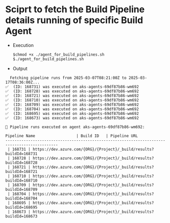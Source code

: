 # Sciprt to fetch the Build Pipeline details running of specific Build Agent
- Execution
  ```
  $chmod +x ./agent_for_build_pipelines.sh
  $./agent_for_build_pipelines.sh

- Output
```
  Fetching pipeline runs from 2025-03-07T08:21:00Z to 2025-03-17T08:36:00Z...
✅  (ID: 168731) was executed on aks-agents-69df87b86-wm692
✅  (ID: 168728) was executed on aks-agents-69df87b86-wm692
✅  (ID: 168721) was executed on aks-agents-69df87b86-wm692
✅  (ID: 168710) was executed on aks-agents-69df87b86-wm692
✅  (ID: 168709) was executed on aks-agents-69df87b86-wm692
✅  (ID: 168704) was executed on aks-agents-69df87b86-wm692
✅  (ID: 168695) was executed on aks-agents-69df87b86-wm692
✅  (ID: 168673) was executed on aks-agents-69df87b86-wm692

📌 Pipeline runs executed on agent aks-agents-69df87b86-wm692:

Pipeline Name                  | Build ID   | Pipeline URL
---------------------------------------------------------------------------------------------
 | 168731 | https://dev.azure.com/{ORG}/{Project}/_build/results?buildId=168731
 | 168728 | https://dev.azure.com/{ORG}/{Project}/_build/results?buildId=168728
 | 168721 | https://dev.azure.com/{ORG}/{Project}/_build/results?buildId=168721
 | 168710 | https://dev.azure.com/{ORG}/{Project}/_build/results?buildId=168710
 | 168709 | https://dev.azure.com/{ORG}/{Project}/_build/results?buildId=168709
 | 168704 | https://dev.azure.com/{ORG}/{Project}/_build/results?buildId=168704
 | 168695 | https://dev.azure.com/{ORG}/{Project}/_build/results?buildId=168695
 | 168673 | https://dev.azure.com/{ORG}/{Project}/_build/results?buildId=168673
```
